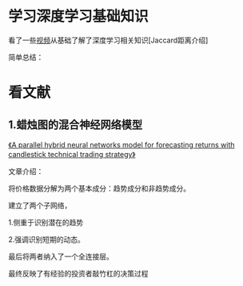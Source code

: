 
# 学习深度学习基础知识
看了一些[视频](https://www.bilibili.com/video/BV1K94y1Z7wn/?spm_id_from=333.999.0.0&vd_source=34a5f439de2d2dbd8776ab6af661b559)从基础了解了深度学习相关知识[Jaccard距离介绍]

简单总结：


# 看文献

## 1.蜡烛图的混合神经网络模型

[《A parallel hybrid neural networks model for forecasting returns with candlestick technical trading strategy》](https://doi.org/10.1016/j.eswa.2024.124486)

文章介绍：

将价格数据分解为两个基本成分：趋势成分和非趋势成分。

建立了两个子网络，

1.侧重于识别潜在的趋势

2.强调识别短期的动态。

最后将两者纳入了一个全连接层。

最终反映了有经验的投资者敲竹杠的决策过程